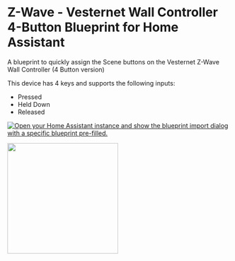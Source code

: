 # Z-Wave - Vesternet Wall Controller 4-Button Blueprint for Home Assistant

A blueprint to quickly assign the Scene buttons on the Vesternet Z-Wave Wall Controller (4 Button version)

This device has 4 keys and supports the following inputs:
* Pressed
* Held Down
* Released



[![Open your Home Assistant instance and show the blueprint import dialog with a specific blueprint pre-filled.](https://my.home-assistant.io/badges/blueprint_import.svg)](https://my.home-assistant.io/redirect/blueprint_import/?blueprint_url=https%3A%2F%2Fgithub.com%2Fbeerygaz%2Fha-bp-VES-ZW-WAL-008)


[<img src="https://www.vesternet.com/cdn/shop/files/listing-05_4_b1bcd772-9298-412f-854e-ff91dfb725d4.jpg?v=1694180741&width=1517" width="250"/>](https://www.vesternet.com/en-global/collections/z-wave-keyfobs-remotes-wall-controllers/products/vesternet-z-wave-wall-controller-4-button)
